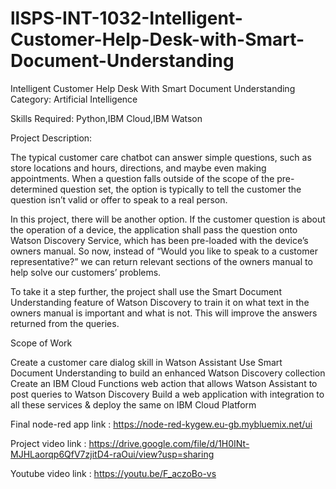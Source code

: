 # llSPS-INT-1032-Intelligent-Customer-Help-Desk-with-Smart-Document-Understanding

Intelligent Customer Help Desk With Smart Document Understanding
Category: Artificial Intelligence

Skills Required:
Python,IBM Cloud,IBM Watson

Project Description:

The typical customer care chatbot can answer simple questions, such as store locations and hours, directions, and maybe even making appointments. When a question falls outside of the scope of the pre-determined question set, the option is typically to tell the customer the question isn’t valid or offer to speak to a real person.

In this project, there will be another option. If the customer question is about the operation of a device, the application shall pass the question onto Watson Discovery Service, which has been pre-loaded with the device’s owners manual. So now, instead of “Would you like to speak to a customer representative?” we can return relevant sections of the owners manual to help solve our customers’ problems.

To take it a step further, the project shall use the Smart Document Understanding feature of Watson Discovery to train it on what text in the owners manual is important and what is not. This will improve the answers returned from the queries.

Scope of Work

Create a customer care dialog skill in Watson Assistant
Use Smart Document Understanding to build an enhanced Watson Discovery collection
Create an IBM Cloud Functions web action that allows Watson Assistant to post queries to Watson Discovery
Build a web application with integration to all these services & deploy the same on IBM Cloud Platform

Final node-red app link : https://node-red-kygew.eu-gb.mybluemix.net/ui

Project video link : https://drive.google.com/file/d/1H0INt-MJHLaorqp6QfV7zjitD4-raOui/view?usp=sharing

Youtube video link : https://youtu.be/F_aczoBo-vs
